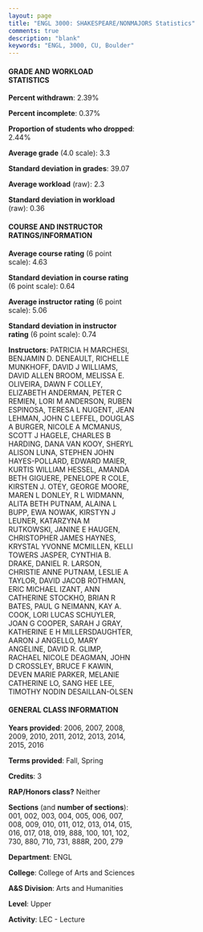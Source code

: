 ```yaml
---
layout: page
title: "ENGL 3000: SHAKESPEARE/NONMAJORS Statistics"
comments: true
description: "blank"
keywords: "ENGL, 3000, CU, Boulder"
--- 
```

<head>
<script src="https://ajax.googleapis.com/ajax/libs/jquery/2.1.3/jquery.min.js"></script>
<script src="https://dl.dropboxusercontent.com/s/pc42nxpaw1ea4o9/highcharts.js?dl=0"></script>
<!-- <script src="../assets/js/highcharts.js"></script> -->
<style type="text/css">@font-face {
	font-family: "Bebas Neue";
	src: url(https://www.filehosting.org/file/details/544349/BebasNeue%20Regular.otf) format("opentype");
	}
	h1.Bebas { 
		font-family: "Bebas Neue", Verdana, Tahoma;
	}
</style>
</head>
<body>
	<div id="container" style="float: right; width: 45%; height: 88%; margin-left: 2.5%; margin-right: 2.5%;"></div>
	<script language="JavaScript">
		$(document).ready(function() {
		var chart = {type: 'column'};
		var title = {text: 'Grade Distribution'};
		var xAxis = {categories: ['A','B','C','D','F'],crosshair: true};
		var yAxis = {min: 0,title: {text: 'Percentage'}};
		var tooltip = {headerFormat: '<center><b><span style="font-size:20px">{point.key}</span></b></center>',
		               pointFormat: '<td style="padding:0"><b>{point.y:.1f}%</b></td>',
		               footerFormat: '</table>',shared: true,useHTML: true};
		var plotOptions = {column: {pointPadding: 0.0,borderWidth: 0}};  
		var credits = {enabled: false};var series= [{name: 'Percent',data: [52.68,35.28,8.42,1.72,1.91,]}];
		var json = {};
		json.chart = chart;
		json.title = title;
		json.tooltip = tooltip;
		json.xAxis = xAxis;
		json.yAxis = yAxis;  
		json.series = series;
		json.plotOptions = plotOptions;  
		json.credits = credits;
		$('#container').highcharts(json);
	});
	</script>
</body>
			   
#### GRADE AND WORKLOAD STATISTICS

**Percent withdrawn**: 2.39%

**Percent incomplete**: 0.37%

**Proportion of students who dropped**: 2.44%

**Average grade** (4.0 scale): 3.3

**Standard deviation in grades**: 39.07

**Average workload** (raw): 2.3

**Standard deviation in workload** (raw): 0.36

#### COURSE AND INSTRUCTOR RATINGS/INFORMATION

**Average course rating** (6 point scale): 4.63

**Standard deviation in course rating** (6 point scale): 0.64

**Average instructor rating** (6 point scale): 5.06

**Standard deviation in instructor rating** (6 point scale): 0.74

**Instructors**: PATRICIA H MARCHESI, BENJAMIN D. DENEAULT, RICHELLE MUNKHOFF, DAVID J WILLIAMS, DAVID ALLEN BROOM, MELISSA E. OLIVEIRA, DAWN F COLLEY, ELIZABETH ANDERMAN, PETER C REMIEN, LORI M ANDERSON, RUBEN ESPINOSA, TERESA L NUGENT, JEAN LEHMAN, JOHN C LEFFEL, DOUGLAS A BURGER, NICOLE A MCMANUS, SCOTT J HAGELE, CHARLES B HARDING, DANA VAN KOOY, SHERYL ALISON LUNA, STEPHEN JOHN HAYES-POLLARD, EDWARD MAIER, KURTIS WILLIAM HESSEL, AMANDA BETH GIGUERE, PENELOPE R COLE, KIRSTEN J. OTEY, GEORGE MOORE, MAREN L DONLEY, R L WIDMANN, ALITA BETH PUTNAM, ALAINA L BUPP, EWA NOWAK, KIRSTYN J LEUNER, KATARZYNA M RUTKOWSKI, JANINE E HAUGEN, CHRISTOPHER JAMES HAYNES, KRYSTAL YVONNE MCMILLEN, KELLI TOWERS JASPER, CYNTHIA B. DRAKE, DANIEL R. LARSON, CHRISTIE ANNE PUTNAM, LESLIE A TAYLOR, DAVID JACOB ROTHMAN, ERIC MICHAEL IZANT, ANN CATHERINE STOCKHO, BRIAN R BATES, PAUL G NEIMANN, KAY A. COOK, LORI LUCAS SCHUYLER, JOAN G COOPER, SARAH J GRAY, KATHERINE E H MILLERSDAUGHTER, AARON J ANGELLO, MARY ANGELINE, DAVID R. GLIMP, RACHAEL NICOLE DEAGMAN, JOHN D CROSSLEY, BRUCE F KAWIN, DEVEN MARIE PARKER, MELANIE CATHERINE LO, SANG HEE LEE, TIMOTHY NODIN DESAILLAN-OLSEN

#### GENERAL CLASS INFORMATION

**Years provided**: 2006, 2007, 2008, 2009, 2010, 2011, 2012, 2013, 2014, 2015, 2016

**Terms provided**: Fall, Spring

**Credits**: 3

**RAP/Honors class?** Neither

**Sections** (and **number of sections**): 001, 002, 003, 004, 005, 006, 007, 008, 009, 010, 011, 012, 013, 014, 015, 016, 017, 018, 019, 888, 100, 101, 102, 730, 880, 710, 731, 888R, 200, 279

**Department**: ENGL

**College**: College of Arts and Sciences

**A&S Division**: Arts and Humanities

**Level**: Upper

**Activity**: LEC - Lecture
